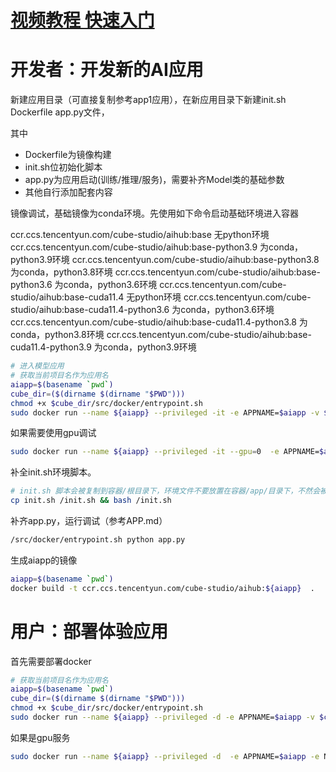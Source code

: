 
#  [视频教程 快速入门](https://www.bilibili.com/video/BV1X84y1y7xy/?vd_source=bddb004da42430029e7bd52d0bdd0fe7)

# 开发者：开发新的AI应用
新建应用目录（可直接复制参考app1应用），在新应用目录下新建init.sh  Dockerfile  app.py文件，

其中 
 - Dockerfile为镜像构建 
 - init.sh位初始化脚本
 - app.py为应用启动(训练/推理/服务)，需要补齐Model类的基础参数
 - 其他自行添加配套内容

镜像调试，基础镜像为conda环境。先使用如下命令启动基础环境进入容器

ccr.ccs.tencentyun.com/cube-studio/aihub:base 无python环境
ccr.ccs.tencentyun.com/cube-studio/aihub:base-python3.9 为conda，python3.9环境
ccr.ccs.tencentyun.com/cube-studio/aihub:base-python3.8 为conda，python3.8环境
ccr.ccs.tencentyun.com/cube-studio/aihub:base-python3.6 为conda，python3.6环境
ccr.ccs.tencentyun.com/cube-studio/aihub:base-cuda11.4 无python环境
ccr.ccs.tencentyun.com/cube-studio/aihub:base-cuda11.4-python3.6  为conda，python3.6环境
ccr.ccs.tencentyun.com/cube-studio/aihub:base-cuda11.4-python3.8  为conda，python3.8环境
ccr.ccs.tencentyun.com/cube-studio/aihub:base-cuda11.4-python3.9  为conda，python3.9环境

```bash
# 进入模型应用
# 获取当前项目名作为应用名
aiapp=$(basename `pwd`)
cube_dir=($(dirname $(dirname "$PWD")))
chmod +x $cube_dir/src/docker/entrypoint.sh
sudo docker run --name ${aiapp} --privileged -it -e APPNAME=$aiapp -v $cube_dir/src:/src -v $PWD:/app -p 80:80 -p 8080:8080 --entrypoint='/src/docker/entrypoint.sh' ccr.ccs.tencentyun.com/cube-studio/aihub:base-python3.9 bash 

```
如果需要使用gpu调试
```bash
sudo docker run --name ${aiapp} --privileged -it --gpu=0  -e APPNAME=$aiapp -e NVIDIA_VISIBLE_DEVICES=all -v $cube_dir/src:/src -v $PWD:/app -p 80:80 -p 8080:8080 --entrypoint='/src/docker/entrypoint.sh' ccr.ccs.tencentyun.com/cube-studio/aihub:base-python3.9 bash 
```
补全init.sh环境脚本。
```bash
# init.sh 脚本会被复制到容器/根目录下，环境文件不要放置在容器/app/目录下，不然会被加载到git
cp init.sh /init.sh && bash /init.sh
```
补齐app.py，运行调试（参考APP.md）
```bash
/src/docker/entrypoint.sh python app.py
```
生成aiapp的镜像
```bash
aiapp=$(basename `pwd`)
docker build -t ccr.ccs.tencentyun.com/cube-studio/aihub:${aiapp}  .
```

# 用户：部署体验应用
首先需要部署docker
```bash
# 获取当前项目名作为应用名
aiapp=$(basename `pwd`)
cube_dir=($(dirname $(dirname "$PWD")))
chmod +x $cube_dir/src/docker/entrypoint.sh
sudo docker run --name ${aiapp} --privileged -d -e APPNAME=$aiapp -v $cube_dir/src:/src -v $PWD:/app -p 80:80 --entrypoint='/src/docker/entrypoint.sh' ccr.ccs.tencentyun.com/cube-studio/aihub:${aiapp} python app.py 

```
如果是gpu服务
```bash
sudo docker run --name ${aiapp} --privileged -d  -e APPNAME=$aiapp -e NVIDIA_VISIBLE_DEVICES=all -v $cube_dir/src:/src -v $PWD:/app -p 80:80 --entrypoint='/src/docker/entrypoint.sh' ccr.ccs.tencentyun.com/cube-studio/aihub:${aiapp} python app.py 

```
